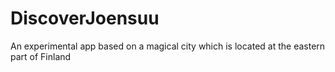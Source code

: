 # DiscoverJoensuu
An experimental app based on a magical city which is located at the eastern part of Finland
